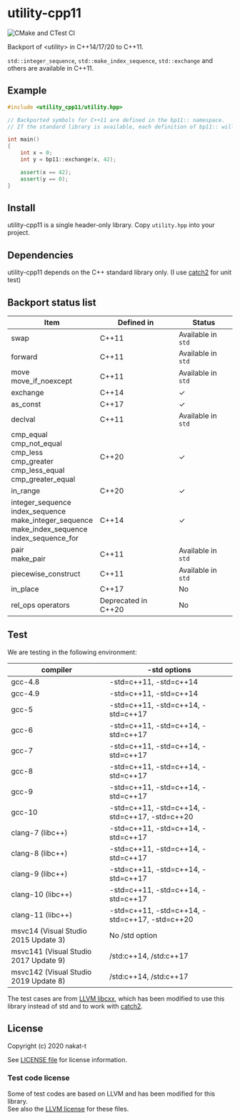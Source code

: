 # utility-cpp11

![CMake and CTest CI](https://github.com/nakat-t/utility-cpp11/workflows/CMake%20and%20CTest%20CI/badge.svg)

Backport of &lt;utility&gt; in C++14/17/20 to C++11.

`std::integer_sequence`, `std::make_index_sequence`, `std::exchange` and others are available in C++11.

## Example

```cpp
#include <utility_cpp11/utility.hpp>

// Backported symbols for C++11 are defined in the bp11:: namespace.
// If the standard library is available, each definition of bp11:: will be an alias to std.

int main()
{
    int x = 0;
    int y = bp11::exchange(x, 42);

    assert(x == 42);
    assert(y == 0);
}
```

## Install

utility-cpp11 is a single header-only library. Copy `utility.hpp` into your project.

## Dependencies

utility-cpp11 depends on the C++ standard library only. (I use [catch2](https://github.com/catchorg/Catch2) for unit test)

## Backport status list

| Item | Defined in | Status |
|---|---|---|
| swap | C++11 | Available in `std` |
| forward | C++11 | Available in `std` |
| move<br />move_if_noexcept | C++11 | Available in `std` |
| exchange | C++14 | ✓ |
| as_const | C++17 | ✓ |
| declval | C++11 | Available in `std` |
| cmp_equal<br />cmp_not_equal<br />cmp_less<br />cmp_greater<br />cmp_less_equal<br />cmp_greater_equal | C++20 | ✓ |
| in_range | C++20 | ✓ |
| integer_sequence<br />index_sequence<br />make_integer_sequence<br />make_index_sequence<br />index_sequence_for | C++14 | ✓ |
| pair<br />make_pair | C++11 | Available in `std` |
| piecewise_construct | C++11 | Available in `std` |
| in_place | C++17 | No |
| rel_ops operators | Deprecated in C++20 | No |

## Test

We are testing in the following environment:

| compiler | -std options |
|---|---|
| gcc-4.8 | -std=c++11, -std=c++14 |
| gcc-4.9 | -std=c++11, -std=c++14 |
| gcc-5 | -std=c++11, -std=c++14, -std=c++17 |
| gcc-6 | -std=c++11, -std=c++14, -std=c++17 |
| gcc-7 | -std=c++11, -std=c++14, -std=c++17 |
| gcc-8 | -std=c++11, -std=c++14, -std=c++17 |
| gcc-9 | -std=c++11, -std=c++14, -std=c++17 |
| gcc-10 | -std=c++11, -std=c++14, -std=c++17, -std=c++20 |
| clang-7 (libc++) | -std=c++11, -std=c++14, -std=c++17 |
| clang-8 (libc++) | -std=c++11, -std=c++14, -std=c++17 |
| clang-9 (libc++) | -std=c++11, -std=c++14, -std=c++17 |
| clang-10 (libc++) | -std=c++11, -std=c++14, -std=c++17 |
| clang-11 (libc++) | -std=c++11, -std=c++14, -std=c++17, -std=c++20 |
| msvc14 (Visual Studio 2015 Update 3) | No /std option |
| msvc141 (Visual Studio 2017 Update 9) | /std:c++14, /std:c++17 |
| msvc142 (Visual Studio 2019 Update 8) | /std:c++14, /std:c++17 |

The test cases are from [LLVM libcxx](https://libcxx.llvm.org/), which has been modified to use this library instead of std and to work with [catch2](https://github.com/catchorg/Catch2).

## License

Copyright (c) 2020 nakat-t

See [LICENSE file](./LICENSE) for license information.

### Test code license

Some of test codes are based on LLVM and has been modified for this library.  
See also the [LLVM license](https://llvm.org/LICENSE.txt) for these files.
